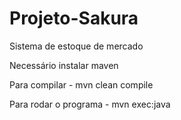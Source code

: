 # Projeto-Sakura
Sistema de estoque de mercado

Necessário instalar maven

Para compilar - mvn clean compile

Para rodar o programa - mvn exec:java 
